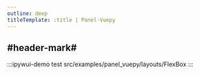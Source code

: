 ```yaml
---
outline: deep
titleTemplate: :title | Panel-Vuepy
---
```


## #header-mark#
:::ipywui-demo test
src/examples/panel_vuepy/layouts/FlexBox
::: 